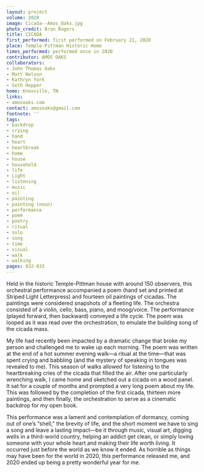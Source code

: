 ```yaml
---
layout: project
volume: 2020
image: Cicada--Amos_Oaks.jpg
photo_credit: Bran Rogers
title: CICADA
first_performed: first performed on February 21, 2020
place: Temple-Pittman Historic Home
times_performed: performed once in 2020
contributor: AMOS OAKS
collaborators:
- John Thomas Oaks
- Matt Nelson
- Kathryn York
- Seth Hopper
home: Knoxville, TN
links:
- amosoaks.com
contact: amosoaks@gmail.com
footnote: ''
tags:
- backdrop
- crying
- hand
- heart
- heartbreak
- home
- house
- household
- life
- Light
- listening
- music
- oil
- painting
- painting (noun)
- performance
- poem
- poetry
- ritual
- solo
- song
- time
- visual
- walk
- walking
pages: 032-033
---
```


Held in the historic Temple-Pittman house with around 150 observers, this orchestral performance accompanied a poem (hand set and printed at Striped Light Letterpress) and fourteen oil paintings of cicadas. The paintings were considered snapshots of a fleeting life. The orchestra consisted of a violin, cello, bass, piano, and moog/voice. The performance (played forward, then backward) conveyed a life cycle. The poem was looped as it was read over the orchestration, to emulate the building song of the cicada mass.

My life had recently been impacted by a dramatic change that broke my person and challenged me to wake up each morning. The poem was written at the end of a hot summer evening walk—a ritual at the time—that was spent crying and babbling (and the mystery of speaking in tongues was revealed to me). This season of walks allowed for listening to the heartbreaking cries of the cicada that filled the air. After one particularly wrenching walk, I came home and sketched out a cicada on a wood panel. It sat for a couple of months and prompted a very long poem about my life. This was followed by the completion of the first cicada, thirteen more paintings, and then finally, the orchestration to serve as a cinematic backdrop for my open book.

This performance was a lament and contemplation of dormancy, coming out of one’s “shell,” the brevity of life, and the short moment we have to sing a song and leave a lasting impact—be it through music, visual art, digging wells in a third-world country, helping an addict get clean, or simply loving someone with your whole heart and making their life worth living. It occurred just before the world as we know it ended. As horrible as things may have been for the world in 2020, this performance released me, and 2020 ended up being a pretty wonderful year for me.